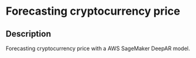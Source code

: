 # Forecasting cryptocurrency price

## Description
Forecasting cryptocurrency price with a AWS SageMaker DeepAR model.
